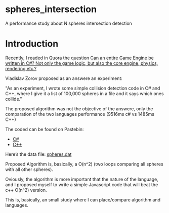 # spheres_intersection
A performance study about N spheres intersection detection

# Introduction
Recently, I readed in Quora the question [Can an entire Game Engine be written in C#? Not only the game logic, but also the core engine, physics, rendering etc.?](https://www.quora.com/Can-an-entire-Game-Engine-be-written-in-C-Not-only-the-game-logic-but-also-the-core-engine-physics-rendering-etc/answer/Vladislav-Zorov)

Vladislav Zorov proposed as an answere an experiment:

"As an experiment, I wrote some simple collision detection code in C# and C++, where I give it a list of 100,000 spheres in a file and it says which ones collide."

The proposed algorithm was not the objective of the answere, only the comparation of the two languages performance (9516ms c# vs 1485ms C++)

The coded can be found on Pastebin:

* [C#](https://pastebin.com/x7nQczbG) 
* [C++](https://pastebin.com/x7nQczbG)

Here’s the data file: [spheres.dat](https://www.dropbox.com/s/kq57aa2u28o082g/spheres.dat?dl=0)

Proposed Algorithm is, basically, a O(n^2) (two loops comparing all spheres with all other spheres).

Oviously, the algorithm is more important that the nature of the language, and I proposed myself to write a simple Javascript code that will beat the c++ O(n^2) version.

This is, basically, an small study where I can place/compare algorithm and languages. 


